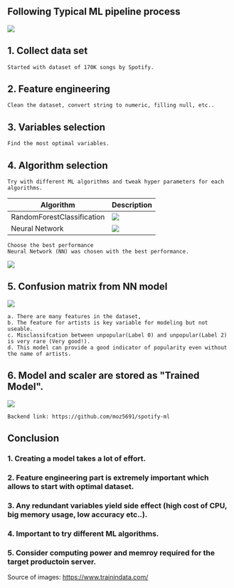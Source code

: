 ## Following Typical ML pipeline process

![](./docImages/ml_pipeline_01.png)

## 1. Collect data set

    Started with dataset of 170K songs by Spotify.

## 2. Feature engineering

    Clean the dataset, convert string to numeric, filling null, etc..

## 3. Variables selection

    Find the most optimal variables.

## 4. Algorithm selection

    Try with different ML algorithms and tweak hyper parameters for each algorithms.

| Algorithm                  | Description                     |
| -------------------------- | ------------------------------- |
| RandomForestClassification | ![](./docImages/tree_small.png) |
| Neural Network             | ![](./docImages/nn_small.png)   |

    Choose the best performance
    Neural Network (NN) was chosen with the best performance.

![](./docImages/ml_model_selection.png)

## 5. Confusion matrix from NN model

![](./docImages/confusion_matrix.png)

    a. There are many features in the dataset,
    b. The feature for artists is key variable for modeling but not useable.
    c. Misclassifcation between unpopular(Label 0) and unpopular(Label 2) is very rare (Very good!).
    d. This model can provide a good indicator of popularity even without the name of artists.

## 6. Model and scaler are stored as "Trained Model".

![](./docImages/production_pipeline.png)

    Backend link: https://github.com/moz5691/spotify-ml

## Conclusion

### 1. Creating a model takes a lot of effort.

### 2. Feature engineering part is extremely important which allows to start with optimal dataset.

### 3. Any redundant variables yield side effect (high cost of CPU, big memory usage, low accuracy etc..).

### 4. Important to try different ML algorithms.

### 5. Consider computing power and memroy required for the target productoin server.

Source of images: https://www.trainindata.com/
